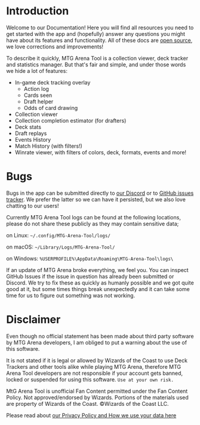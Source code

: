 # Introduction

Welcome to our Documentation! Here you will find all resources you need to get started with the app and (hopefully) answer any questions you might have about its features and functionality. All of these docs are [open source](https://github.com/mtgatool/mtgatool-web/), we love corrections and improvements!

To describe it quickly, MTG Arena Tool is a collection viewer, deck tracker and statistics manager. But that's fair and simple, and under those words we hide a lot of features:
- In-game deck tracking overlay
  - Action log
  - Cards seen
  - Draft helper
  - Odds of card drawing
- Collection viewer
- Collection completion estimator (for drafters)
- Deck stats
- Draft replays
- Events History
- Match History (with filters!)
- Winrate viewer, with filters of colors, deck, formats, events and more!

# Bugs

Bugs in the app can be submitted directly to [our Discord](https://discord.gg/K9bPkJy) or to [GitHub issues tracker](https://github.com/Manuel-777/MTG-Arena-Tool/issues). We prefer the latter so we can have it persisted, but we also love chatting to our users!

Currently MTG Arena Tool logs can be found at the following locations, please do not share these publicly as they may contain sensitive data;

on Linux: `~/.config/MTG-Arena-Tool/logs/`

on macOS: `~/Library/Logs/MTG-Arena-Tool/`

on Windows: `%USERPROFILE%\AppData\Roaming\MTG-Arena-Tool\logs\`


If an update of MTG Arena broke everything, we feel you. You can inspect GitHub Issues if the issue in question has already been submitted or Discord. We try to fix these as quickly as humanly possible and we got quite good at it, but some times things break unexpectedly and it can take some time for us to figure out something was not working.

# Disclaimer

Even though no official statement has been made about third party software by MTG Arena developers, I am obliged to put a warning about the use of this software.

It is not stated if it is legal or allowed by Wizards of the Coast to use Deck Trackers and other tools alike while playing MTG Arena, therefore MTG Arena Tool developers are not responsible if your account gets banned, locked or suspended for using this software. `Use at your own risk.`

MtG Arena Tool is unofficial Fan Content permitted under the Fan Content Policy. Not approved/endorsed by Wizards. Portions of the materials used are property of Wizards of the Coast. ©Wizards of the Coast LLC.

Please read about [our Privacy Policy and How we use your data here](./privacy)
